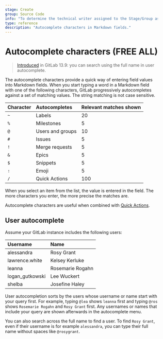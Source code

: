```yaml
---
stage: Create
group: Source Code
info: "To determine the technical writer assigned to the Stage/Group associated with this page, see https://about.gitlab.com/handbook/product/ux/technical-writing/#assignments"
type: reference
description: "Autocomplete characters in Markdown fields."
---
```


# Autocomplete characters **(FREE ALL)**

> [Introduced](https://gitlab.com/gitlab-org/gitlab/-/issues/36705) in GitLab 13.9: you can search using the full name in user autocomplete.

The autocomplete characters provide a quick way of entering field values into
Markdown fields. When you start typing a word in a Markdown field with one of
the following characters, GitLab progressively autocompletes against a set of
matching values. The string matching is not case sensitive.

| Character | Autocompletes | Relevant matches shown |
| :-------- | :------------ | :---- |
| `~`       | Labels | 20 |
| `%`       | Milestones | 5 |
| `@`       | Users and groups | 10 |
| `#`       | Issues | 5 |
| `!`       | Merge requests | 5 |
| `&`       | Epics | 5 |
| `$`       | Snippets | 5 |
| `:`       | Emoji | 5 |
| `/`       | Quick Actions | 100 |

When you select an item from the list, the value is entered in the field.
The more characters you enter, the more precise the matches are.

Autocomplete characters are useful when combined with [Quick Actions](quick_actions.md).

## User autocomplete

Assume your GitLab instance includes the following users:

<!-- vale gitlab.Spelling = NO -->

| Username        | Name |
| :-------------- | :--- |
| alessandra      | Rosy Grant |
| lawrence.white  | Kelsey Kerluke |
| leanna          | Rosemarie Rogahn |
| logan_gutkowski | Lee Wuckert |
| shelba          | Josefine Haley |

<!-- vale gitlab.Spelling = YES -->

User autocompletion sorts by the users whose username or name start with your query first.
For example, typing `@lea` shows `leanna` first and typing `@ros` shows `Rosemarie Rogahn` and `Rosy Grant` first.
Any usernames or names that include your query are shown afterwards in the autocomplete menu.

You can also search across the full name to find a user.
To find `Rosy Grant`, even if their username is for example `alessandra`, you can type their full name without spaces like `@rosygrant`.

